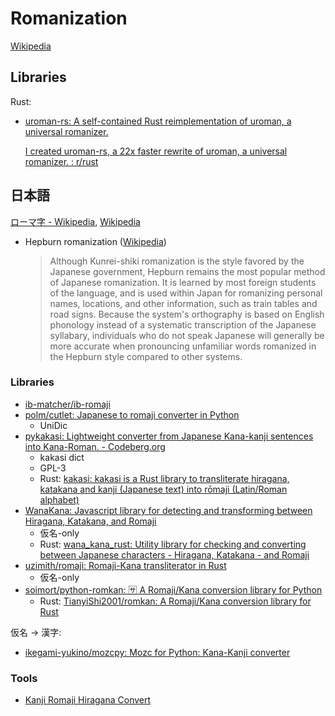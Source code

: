 # Romanization
[Wikipedia](https://en.wikipedia.org/wiki/Romanization)

## Libraries
Rust:
- [uroman-rs: A self-contained Rust reimplementation of uroman, a universal romanizer.](https://github.com/fulm-o/uroman-rs)

  [I created uroman-rs, a 22x faster rewrite of uroman, a universal romanizer. : r/rust](https://www.reddit.com/r/rust/comments/1mitfxj/i_created_uromanrs_a_22x_faster_rewrite_of_uroman/)

## 日本語
[ローマ字 - Wikipedia](https://ja.wikipedia.org/wiki/%E3%83%AD%E3%83%BC%E3%83%9E%E5%AD%97), [Wikipedia](https://en.wikipedia.org/wiki/Romanization_of_Japanese)

- Hepburn romanization ([Wikipedia](https://en.wikipedia.org/wiki/Hepburn_romanization))

  > Although Kunrei-shiki romanization is the style favored by the Japanese government, Hepburn remains the most popular method of Japanese romanization. It is learned by most foreign students of the language, and is used within Japan for romanizing personal names, locations, and other information, such as train tables and road signs. Because the system's orthography is based on English phonology instead of a systematic transcription of the Japanese syllabary, individuals who do not speak Japanese will generally be more accurate when pronouncing unfamiliar words romanized in the Hepburn style compared to other systems.

### Libraries
- [ib-matcher/ib-romaji](https://github.com/Chaoses-Ib/ib-matcher/blob/master/ib-romaji/README.md)
- [polm/cutlet: Japanese to romaji converter in Python](https://github.com/polm/cutlet)
  - UniDic
- [pykakasi: Lightweight converter from Japanese Kana-kanji sentences into Kana-Roman. - Codeberg.org](https://codeberg.org/miurahr/pykakasi)
  - kakasi dict
  - GPL-3
  - Rust: [kakasi: kakasi is a Rust library to transliterate hiragana, katakana and kanji (Japanese text) into rōmaji (Latin/Roman alphabet)](https://github.com/Theta-Dev/kakasi)
- [WanaKana: Javascript library for detecting and transforming between Hiragana, Katakana, and Romaji](https://github.com/WaniKani/WanaKana)
  - 仮名-only
  - Rust: [wana\_kana\_rust: Utility library for checking and converting between Japanese characters - Hiragana, Katakana - and Romaji](https://github.com/PSeitz/wana_kana_rust)
- [uzimith/romaji: Romaji-Kana transliterator in Rust](https://github.com/uzimith/romaji)
  - 仮名-only
- [soimort/python-romkan: :sa: A Romaji/Kana conversion library for Python](https://github.com/soimort/python-romkan)
  - Rust: [TianyiShi2001/romkan: A Romaji/Kana conversion library for Rust](https://github.com/TianyiShi2001/romkan)

仮名 -> 漢字:
- [ikegami-yukino/mozcpy: Mozc for Python: Kana-Kanji converter](https://github.com/ikegami-yukino/mozcpy)

### Tools
- [Kanji Romaji Hiragana Convert](https://j-talk.com/convert)
